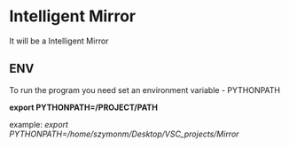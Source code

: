 # Intelligent Mirror

It will be a Intelligent Mirror

## ENV
To run the program you need set an environment variable - PYTHONPATH

**export PYTHONPATH=/PROJECT/PATH**

example:
*export PYTHONPATH=/home/szymonm/Desktop/VSC_projects/Mirror*
